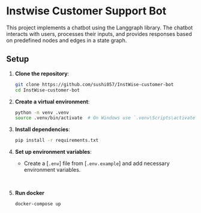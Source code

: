 # Instwise Customer Support Bot

This project implements a chatbot using the Langgraph library. The chatbot interacts with users, processes their inputs, and provides responses based on predefined nodes and edges in a state graph.

## Setup

1. **Clone the repository**:

   ```sh
   git clone https://github.com/sushi057/InstWise-customer-bot
   cd InstWise-customer-bot
   ```

2. **Create a virtual environment**:

   ```sh
   python -m venv .venv
   source .venv/bin/activate  # On Windows use `.venv\Scripts\activate`
   ```

3. **Install dependencies**:

   ```sh
   pip install -r requirements.txt
   ```

4. **Set up environment variables**:
   - Create a [`.env`] file from [`.env.example`] and add necessary environment variables.
</br>

5. **Run docker**

   ```sh
   docker-compose up
   ```
